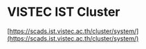 # VISTEC IST Cluster

[https://scads.ist.vistec.ac.th/cluster/system/](https://scads.ist.vistec.ac.th/cluster/system/)
